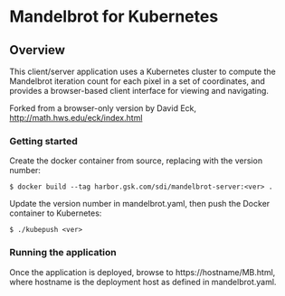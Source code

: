 # Mandelbrot for Kubernetes

## Overview
This client/server application uses a Kubernetes cluster to compute the Mandelbrot iteration count for each pixel in a set of coordinates, 
and provides a browser-based client interface for viewing and navigating.

Forked from a browser-only version by David Eck, http://math.hws.edu/eck/index.html

### Getting started
Create the docker container from source, replacing <ver> with the version number:
```
$ docker build --tag harbor.gsk.com/sdi/mandelbrot-server:<ver> .
```
Update the version number in mandelbrot.yaml, then push the Docker container to Kubernetes:
```
$ ./kubepush <ver>
```

### Running the application
Once the application is deployed, browse to https://hostname/MB.html, where hostname is the deployment host as defined in mandelbrot.yaml.
